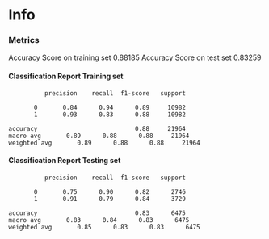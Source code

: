 # Info

### Metrics

Accuracy Score on training set 0.88185
Accuracy Score on test set 0.83259

#### Classification Report Training set


              precision    recall  f1-score   support

           0       0.84      0.94      0.89     10982
           1       0.93      0.83      0.88     10982

    accuracy                           0.88     21964
    macro avg       0.89      0.88      0.88     21964
    weighted avg       0.89      0.88      0.88     21964


#### Classification Report Testing set


              precision    recall  f1-score   support

           0       0.75      0.90      0.82      2746
           1       0.91      0.79      0.84      3729

    accuracy                           0.83      6475
    macro avg       0.83      0.84      0.83      6475
    weighted avg       0.85      0.83      0.83      6475

